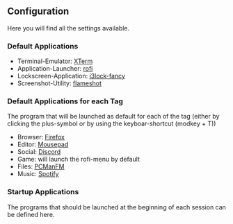 ## Configuration

Here you will find all the settings available.

### Default Applications
- Terminal-Emulator: [XTerm](https://invisible-island.net/xterm/xterm.faq.html)
- Application-Launcher: [rofi](https://github.com/davatorium/rofi)
- Lockscreen-Application: [i3lock-fancy](https://github.com/meskarune/i3lock-fancy)
- Screenshot-Utility: [flameshot](https://flameshot.js.org/)

### Default Applications for each Tag

The program that will be launched as default for each of the tag (either by clicking the plus-symbol or by using the keyboar-shortcut (modkey + T))

- Browser: [Firefox](https://www.mozilla.org/firefox/)
- Editor: [Mousepad](https://gitlab.xfce.org/apps/mousepad)
- Social: [Discord](https://flathub.org/apps/details/com.discordapp.Discord)
- Game: will launch the rofi-menu by default
- Files: [PCManFM](https://sourceforge.net/projects/pcmanfm/)
- Music: [Spotify](https://flathub.org/apps/details/com.spotify.Client)

### Startup Applications

The programs that should be launched at the beginning of each session can be defined here.
